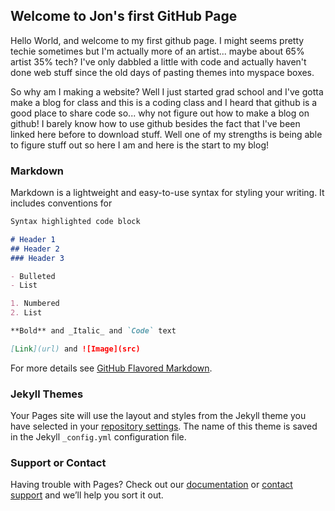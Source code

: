 ## Welcome to Jon's first GitHub Page

Hello World, and welcome to my first github page. I might seems pretty techie sometimes but I'm actually more of an artist... maybe about 65% artist 35% tech? I've only dabbled a little with code and actually haven't done web stuff since the old days of pasting themes into myspace boxes. 

So why am I making a website? Well I just started grad school and I've gotta make a blog for class and this is a coding class and I heard that github is a good place to share code so... why not figure out how to make a blog on github! I barely know how to use github besides the fact that I've been linked here before to download stuff. Well one of my strengths is being able to figure stuff out so here I am and here is the start to my blog!

### Markdown

Markdown is a lightweight and easy-to-use syntax for styling your writing. It includes conventions for

```markdown
Syntax highlighted code block

# Header 1
## Header 2
### Header 3

- Bulleted
- List

1. Numbered
2. List

**Bold** and _Italic_ and `Code` text

[Link](url) and ![Image](src)
```

For more details see [GitHub Flavored Markdown](https://guides.github.com/features/mastering-markdown/).

### Jekyll Themes

Your Pages site will use the layout and styles from the Jekyll theme you have selected in your [repository settings](https://github.com/phanman71/jons_github/settings). The name of this theme is saved in the Jekyll `_config.yml` configuration file.

### Support or Contact

Having trouble with Pages? Check out our [documentation](https://docs.github.com/categories/github-pages-basics/) or [contact support](https://github.com/contact) and we’ll help you sort it out.
